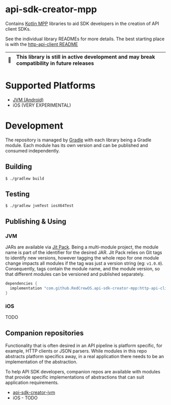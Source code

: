 # api-sdk-creator-mpp

Contains [Kotlin MPP](https://kotlinlang.org/docs/mpp-get-started.html) libraries to aid SDK developers in the creation of API client SDKs.

See the individual library READMEs for more details. The best starting place is with the
[http-api-client README](http-api-client/README.md)

| :memo: | This library is still in active development and may break compatibility in future releases |
|--------|:------------------------------------------------------------------------------------------|

# Supported Platforms
- [JVM (Android)](https://github.com/RedCrewOS/api-sdk-creator-jvm/)
- iOS (VERY EXPERIMENTAL)

# Development

The repository is managed by [Gradle](https://gradle.org/) with each library being a Gradle module. Each module has
its own version and can be published and consumed independently.

## Building

```shell
$ ./gradlew build
```

## Testing

```shell
$ ./gradlew jvmTest iosX64Test
```

## Publishing & Using

### JVM

JARs are available via [Jit Pack](https://jitpack.io/#RedCrewOS/api-sdk-creator-mpp). Being a multi-module project,
the module name is part of the identifier for the desired JAR. Jit Pack relies on Git tags to identify new versions, however tagging the whole repo for one module change impacts all modules if the tag was just a version string (eg: `v1.0.0`). Consequently, tags contain the module name, and the module version, so that different modules can be versioned and published separately. 

```groovy
dependencies {
  implementation "com.github.RedCrewOS.api-sdk-creator-mpp:http-api-client:http-api-client_v0.5.0"
}
```

### iOS

TODO

## Companion repositories

Functionality that is often desired in an API pipeline is platform specific, for example, HTTP clients or JSON parsers. While modules in this repo abstracts platform specifics away, in a real application there needs to be an implementation of the abstraction.

To help API SDK developers, companion repos are available with modules that provide specific implementations of abstractions that can suit application requirements.

- [api-sdk-creator-jvm](https://github.com/RedCrewOS/api-sdk-creator-jvm)
- iOS - TODO
